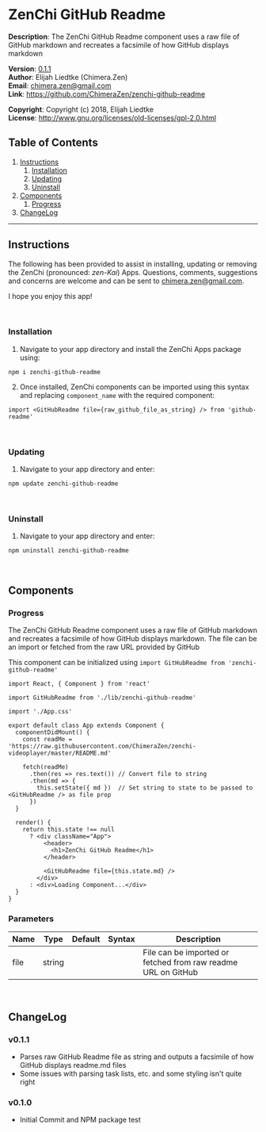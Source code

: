 # ZenChi GitHub Readme
  
**Description**:  The ZenChi GitHub Readme component uses a raw file of GitHub markdown and recreates a facsimile of how GitHub displays markdown

**Version**:      [0.1.1](#v011)  
**Author**:       Elijah Liedtke (Chimera.Zen)  
**Email**:        [chimera.zen@gmail.com](mailto:chimera.zen@gmail.com)  
**Link**:         https://github.com/ChimeraZen/zenchi-github-readme

**Copyright**:    Copyright (c) 2018, Elijah Liedtke  
**License**:      http://www.gnu.org/licenses/old-licenses/gpl-2.0.html

## Table of Contents
1. [Instructions](#instructions)
    1. [Installation](#installation)
    2. [Updating](#updating)
    3. [Uninstall](#uninstall)
2. [Components](#components)
    1. [Progress](#progress)
3. [ChangeLog](#changelog)

---

## Instructions
The following has been provided to assist in installing, updating or removing the ZenChi (pronounced: *zen-Kai*) Apps. Questions, comments, suggestions and concerns are welcome and can be sent to [chimera.zen@gmail.com](mailto:chimera.zen@gmail.com).

I hope you enjoy this app!

&nbsp;
### Installation
1. Navigate to your app directory and install the ZenChi Apps package using:
```
npm i zenchi-github-readme
```
2. Once installed, ZenChi components can be imported using this syntax and replacing `component_name` with the required component:
```
import <GitHubReadme file={raw_github_file_as_string} /> from 'github-readme'
```
&nbsp;
### Updating
1. Navigate to your app directory and enter:
```
npm update zenchi-github-readme
```
&nbsp;
### Uninstall
1. Navigate to your app directory and enter:
```
npm uninstall zenchi-github-readme
```

&nbsp;
## Components

### Progress
The ZenChi GitHub Readme component uses a raw file of GitHub markdown and recreates a facsimile of how GitHub displays markdown. The file can be an import or fetched from the raw URL provided by GitHub

This component can be initialized using `import GitHubReadme from 'zenchi-github-readme'`

```
import React, { Component } from 'react'

import GitHubReadme from './lib/zenchi-github-readme'

import './App.css'

export default class App extends Component {
  componentDidMount() {
    const readMe = 'https://raw.githubusercontent.com/ChimeraZen/zenchi-videoplayer/master/README.md'
    
    fetch(readMe)
      .then(res => res.text()) // Convert file to string
      .then(md => {
        this.setState({ md })  // Set string to state to be passed to <GitHubReadme /> as file prop
      })
  }
  
  render() {
    return this.state !== null 
      ? <div className="App">
          <header>
            <h1>ZenChi GitHub Readme</h1>
          </header>
        
          <GitHubReadme file={this.state.md} />
        </div>
      : <div>Loading Component...</div>
  }
}
```


### Parameters

Name        |Type     |Default|Syntax                                      |Description
------------|---------|-------|--------------------------------------------|-------------------------------
file        |string   |       |                                            |File can be imported or fetched from raw readme URL on GitHub


&nbsp;
## ChangeLog
### v0.1.1
* Parses raw GitHub Readme file as string and outputs a facsimile of how GitHub displays readme.md files
* Some issues with parsing task lists, etc. and some styling isn't quite right



### v0.1.0
* Initial Commit and NPM package test
